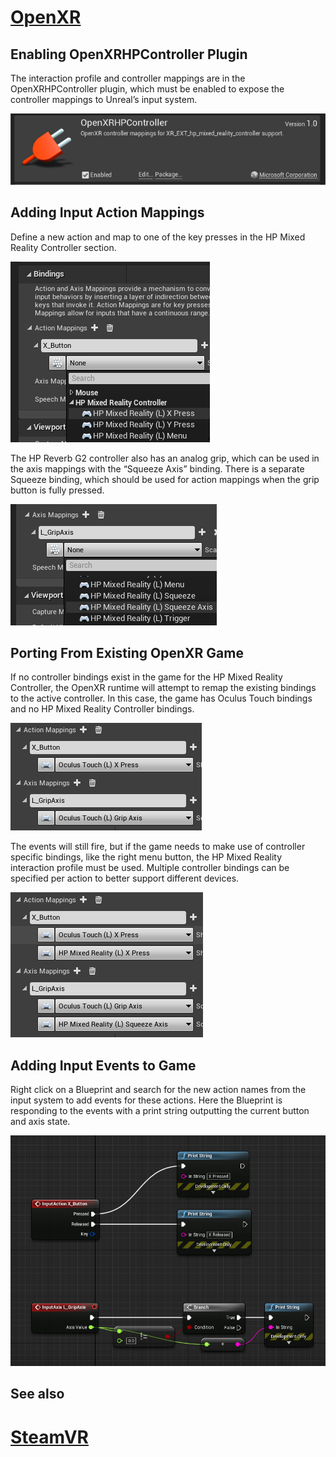 # [OpenXR](#tab/openxr)

## Enabling OpenXRHPController Plugin 

The interaction profile and controller mappings are in the OpenXRHPController plugin, which must be enabled to expose the controller mappings to Unreal’s input system. 

![Enabling the OpenXRHPController plugin](../images/reverb-g2-img-01.png)

## Adding Input Action Mappings 

Define a new action and map to one of the key presses in the HP Mixed Reality Controller section.

![Defining new actions and mappings](../images/reverb-g2-img-02.png)

The HP Reverb G2 controller also has an analog grip, which can be used in the axis mappings with the “Squeeze Axis” binding.  There is a separate Squeeze binding, which should be used for action mappings when the grip button is fully pressed. 

![Using the Squeeze axis bindings](../images/reverb-g2-img-03.png)


## Porting From Existing OpenXR Game 

If no controller bindings exist in the game for the HP Mixed Reality Controller, the OpenXR runtime will attempt to remap the existing bindings to the active controller.  In this case, the game has Oculus Touch bindings and no HP Mixed Reality Controller bindings.

![Remapping existing bindings when no controller bindings exist](../images/reverb-g2-img-04.png)

The events will still fire, but if the game needs to make use of controller specific bindings, like the right menu button, the HP Mixed Reality interaction profile must be used.  Multiple controller bindings can be specified per action to better support different devices.
   
![Using multiple controller bindings](../images/reverb-g2-img-05.png)

## Adding Input Events to Game

Right click on a Blueprint and search for the new action names from the input system to add events for these actions.  Here the Blueprint is responding to the events with a print string outputting the current button and axis state.

![Blueprint responding to events and outputting current button and axis state](../images/reverb-g2-img-06.png)

## See also


# [SteamVR](#tab/steamvr)


